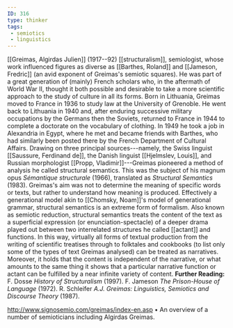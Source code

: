 ```yaml
---
ID: 316
type: thinker
tags: 
 - semiotics
 - linguistics
---
```


[[Greimas, Algirdas Julien]]
(1917--92) [[structuralism]],
semiologist, whose work influenced figures as diverse as [[Barthes, Roland]] and [[Jameson, Fredric]] (an avid exponent
of Greimas's semiotic squares). He was part of a great generation of
(mainly) French scholars who, in the aftermath of World War II, thought
it both possible and desirable to take a more scientific approach to the
study of culture in all its forms.
Born in Lithuania, Greimas moved to France in 1936 to study law at the
University of Grenoble. He went back to Lithuania in 1940 and, after
enduring successive military occupations by the Germans then the
Soviets, returned to France in 1944 to complete a doctorate on the
vocabulary of clothing. In 1949 he took a job in Alexandria in Egypt,
where he met and became friends with Barthes, who had similarly been
posted there by the French Department of Cultural Affairs. Drawing on
three principal sources---namely, the Swiss linguist [[Saussure, Ferdinand de]], the Danish
linguist [[Hjelmslev, Louis]],
and Russian morphologist [[Propp, Vladimir]]---Greimas pioneered
a method of analysis he called structural semantics. This was the
subject of his magnum opus *Sémantique structurale* (1966), translated
as *Structural Semantics* (1983).
Greimas's aim was not to determine the meaning of specific words or
texts, but rather to understand how meaning is produced. Effectively a
generational model akin to [[Chomsky, Noam]]'s model of
generational grammar, structural semantics is an extreme form of
formalism. Also known as semiotic reduction, structural semantics treats
the content of the text as a superficial expression (or
enunciation-spectacle) of a deeper drama played out between two
interrelated structures he called
[[actant]] and functions. In
this way, virtually all forms of textual production from the writing of
scientific treatises through to folktales and cookbooks (to list only
some of the types of text Greimas analysed) can be treated as
narratives. Moreover, it holds that the content is independent of the
narrative, or what amounts to the same thing it shows that a particular
narrative function or actant can be fulfilled by a near infinite variety
of content.
**Further Reading:** F. Dosse *History of Structuralism* (1997).
F. Jameson *The Prison-House of Language* (1972).
R. Schleifer *A.J. Greimas: Linguistics, Semiotics and Discourse Theory*
(1987).
 
<http://www.signosemio.com/greimas/index-en.asp>
• An overview of a number of semioticians including Algirdas Greimas.
